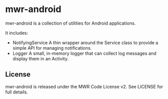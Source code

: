 mwr-android
===========

mwr-android is a collection of utilities for Android applications.

It includes:

* NotifyingService
A thin wrapper around the Service class to provide a simple API for managing notifications.
* Logger
A small, in-memory logger that can collect log messages and display them in an Activity.


License
-------

mwr-android is released under the MWR Code License v2. See LICENSE for full details.

